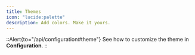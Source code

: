 ```yaml
---
title: Themes
icon: "lucide:palette"
description: Add colors. Make it yours.
---
```


::Alert{to="/api/configuration#theme"}
See how to customize the theme in **Configuration**.
::
